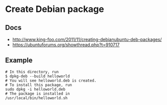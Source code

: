 # Create Debian package
## Docs
* http://www.king-foo.com/2011/11/creating-debianubuntu-deb-packages/
* https://ubuntuforums.org/showthread.php?t=910717
## Example
```
# In this directory, run
$ dpkg-deb --build helloworld
# You will see helloworld.deb is created.
# To install this package, run
sudo dpkg -i helloworld.deb
# The package is installed in
/usr/local/bin/helloworld.sh
```
